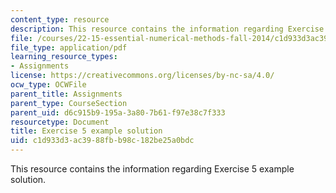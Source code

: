 ```yaml
---
content_type: resource
description: This resource contains the information regarding Exercise 5 example solution.
file: /courses/22-15-essential-numerical-methods-fall-2014/c1d933d3ac3988fbb98c182be25a0bdc_MIT22_15F14_ex05_soln.pdf
file_type: application/pdf
learning_resource_types:
- Assignments
license: https://creativecommons.org/licenses/by-nc-sa/4.0/
ocw_type: OCWFile
parent_title: Assignments
parent_type: CourseSection
parent_uid: d6c915b9-195a-3a80-7b61-f97e38c7f333
resourcetype: Document
title: Exercise 5 example solution
uid: c1d933d3-ac39-88fb-b98c-182be25a0bdc
---
```

This resource contains the information regarding Exercise 5 example solution.